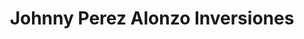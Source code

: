 ---
title: "Johnny Perez Alonzo Inversiones"
url: /santiago/johnny-perez-alonzo-inversiones/
shop: muebles
---
